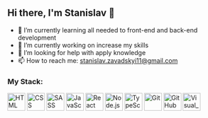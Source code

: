 ## Hi there, I'm Stanislav 👋

- 🌱 I’m currently learning all needed to front-end and back-end development
- 🔭 I’m currently working on increase my skills
- 🤔 I’m looking for help with apply knowledge
- 📫 How to reach me: stanislav.zavadskyi11@gmail.com

### My Stack:

<img src="https://user-images.githubusercontent.com/101670941/213763144-86dcbb6e-afb0-4f87-8b82-8037ba8a0e68.png" width="40" height="40" alt="HTML" />    <img src="https://user-images.githubusercontent.com/101670941/213763169-2fdcaace-2c1b-46bf-af8f-b551ee8ed45b.png" width="40" height="40" alt="CSS" />    <img src="https://user-images.githubusercontent.com/101670941/213763191-92fba9a8-f63a-4a59-8ec7-2fc158952838.png" width="40" height="40" alt="SASS" />    <img src="https://user-images.githubusercontent.com/101670941/213764506-a826e3f0-7499-4c82-9c12-f301f289be79.png" width="40" height="40" alt="JavaScript" />    <img src="https://user-images.githubusercontent.com/101670941/213764541-8fd1b7fa-8922-49df-ba8b-7b5e27f5485d.png" width="40" height="40" alt="React" />    <img src="https://user-images.githubusercontent.com/101670941/213764558-28b9cf0a-192d-40d4-bb99-e0f784fc7f65.png" width="40" height="40" alt="Node.js" />    <img src="https://user-images.githubusercontent.com/101670941/213764597-0ae67c5f-6fdb-4e8c-82b3-20dbd0c109cb.png" width="40" height="40" alt="TypeScript" />    <img src="https://user-images.githubusercontent.com/101670941/213764613-719d32db-fa90-41df-ab66-4ea195878246.png" width="40" height="40" alt="Git" />    <img src="https://user-images.githubusercontent.com/101670941/213764628-79390672-1319-44ea-b304-817a555d7ce9.png" width="40" height="40" alt="GitHub" />    <img src="https://user-images.githubusercontent.com/101670941/213764641-fcedb274-0b8b-4ec7-bae1-8643e3990853.png" width="40" height="40" alt="Visual_Studio_Code" />
